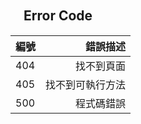 
## 　Error Code
| 編號        | 錯誤描述 |  
| --------   | -----:  |
| 404        | 找不到頁面   |  
| 405        |  找不到可執行方法    | 
| 500        |   程式碼錯誤   | 
